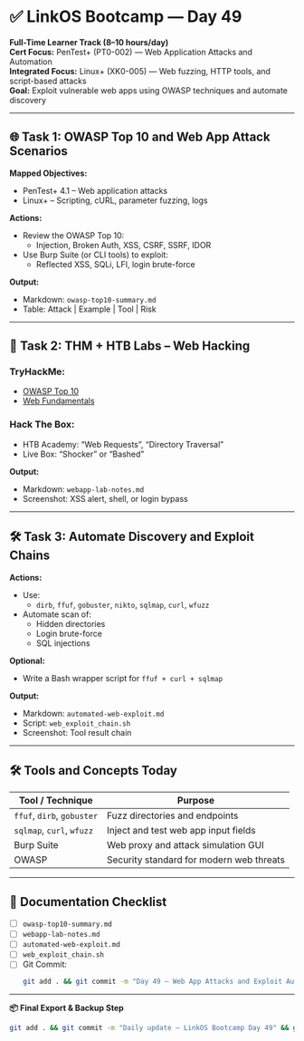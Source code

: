 # ✅ LinkOS Bootcamp — Day 49

**Full-Time Learner Track (8–10 hours/day)**  
**Cert Focus:** PenTest+ (PT0-002) — Web Application Attacks and Automation  
**Integrated Focus:** Linux+ (XK0-005) — Web fuzzing, HTTP tools, and script-based attacks  
**Goal:** Exploit vulnerable web apps using OWASP techniques and automate discovery

---

## 🌐 Task 1: OWASP Top 10 and Web App Attack Scenarios

**Mapped Objectives:**  
- PenTest+ 4.1 – Web application attacks  
- Linux+ – Scripting, cURL, parameter fuzzing, logs

**Actions:**  
- Review the OWASP Top 10:  
  - Injection, Broken Auth, XSS, CSRF, SSRF, IDOR  
- Use Burp Suite (or CLI tools) to exploit:
  - Reflected XSS, SQLi, LFI, login brute-force

**Output:**  
- Markdown: `owasp-top10-summary.md`  
- Table: Attack | Example | Tool | Risk

---

## 🧪 Task 2: THM + HTB Labs – Web Hacking

### TryHackMe:
- [OWASP Top 10](https://tryhackme.com/room/owasptop10)  
- [Web Fundamentals](https://tryhackme.com/room/webfundamentals)

### Hack The Box:
- HTB Academy: “Web Requests”, “Directory Traversal”  
- Live Box: “Shocker” or “Bashed”

**Output:**  
- Markdown: `webapp-lab-notes.md`  
- Screenshot: XSS alert, shell, or login bypass

---

## 🛠️ Task 3: Automate Discovery and Exploit Chains

**Actions:**  
- Use:
  - `dirb`, `ffuf`, `gobuster`, `nikto`, `sqlmap`, `curl`, `wfuzz`  
- Automate scan of:
  - Hidden directories  
  - Login brute-force  
  - SQL injections

**Optional:**  
- Write a Bash wrapper script for `ffuf + curl + sqlmap`

**Output:**  
- Markdown: `automated-web-exploit.md`  
- Script: `web_exploit_chain.sh`  
- Screenshot: Tool result chain

---

## 🛠️ Tools and Concepts Today

| Tool / Technique   | Purpose                                         |
|--------------------|-------------------------------------------------|
| `ffuf`, `dirb`, `gobuster` | Fuzz directories and endpoints        |
| `sqlmap`, `curl`, `wfuzz` | Inject and test web app input fields   |
| Burp Suite         | Web proxy and attack simulation GUI            |
| OWASP              | Security standard for modern web threats       |

---

## 📁 Documentation Checklist

- [ ] `owasp-top10-summary.md`  
- [ ] `webapp-lab-notes.md`  
- [ ] `automated-web-exploit.md`  
- [ ] `web_exploit_chain.sh`  
- [ ] Git Commit:
  ```bash
  git add . && git commit -m "Day 49 – Web App Attacks and Exploit Automation" && git push origin main
  ```

---

**📦 Final Export & Backup Step**

```bash
git add . && git commit -m "Daily update – LinkOS Bootcamp Day 49" && git push origin main
```
